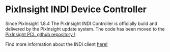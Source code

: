 PixInsight INDI Device Controller
=================================

Since PixInsight 1.8.4 The PixInsight INDI Controller is officially build and delivered by the PixInsight update system. The code has been moved to the [PixInsight PCL github repository !](https://github.com/PixInsight/PCL/tree/master/src/modules/processes/contrib/kkretzschmar/INDIClient).

Find more information about the INDI client [here!](https://kkretzschmar.github.io/indi_control_getting_started.html)




